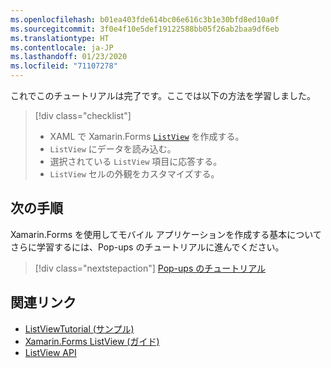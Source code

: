 ```yaml
---
ms.openlocfilehash: b01ea403fde614bc06e616c3b1e30bfd8ed10a0f
ms.sourcegitcommit: 3f0e4f10e5def19122588bb05f26ab2baa9df6eb
ms.translationtype: HT
ms.contentlocale: ja-JP
ms.lasthandoff: 01/23/2020
ms.locfileid: "71107278"
---
```

これでこのチュートリアルは完了です。ここでは以下の方法を学習しました。

> [!div class="checklist"]
>
> - XAML で Xamarin.Forms [`ListView`](xref:Xamarin.Forms.ListView) を作成する。
> - `ListView` にデータを読み込む。
> - 選択されている `ListView` 項目に応答する。
> - `ListView` セルの外観をカスタマイズする。

## <a name="next-steps"></a>次の手順

Xamarin.Forms を使用してモバイル アプリケーションを作成する基本についてさらに学習するには、Pop-ups のチュートリアルに進んでください。

> [!div class="nextstepaction"]
> [Pop-ups のチュートリアル](~/get-started/tutorials/pop-ups/index.yml)

## <a name="related-links"></a>関連リンク

- [ListViewTutorial (サンプル)](https://docs.microsoft.com/samples/xamarin/xamarin-forms-samples/getstarted-tutorials-listviewtutorial/)
- [Xamarin.Forms ListView (ガイド)](~/xamarin-forms/user-interface/listview/index.md)
- [ListView API](xref:Xamarin.Forms.ListView)
